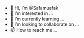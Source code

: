 - 👋 Hi, I’m @Safamuafak
- 👀 I’m interested in ...
- 🌱 I’m currently learning ...
- 💞️ I’m looking to collaborate on ...
- 📫 How to reach me ...

<!---
Safamuafak/Safamuafak is a ✨ special ✨ repository because its `README.md` (this file) appears on your GitHub profile.
You can click the Preview link to take a look at your changes.
--->
